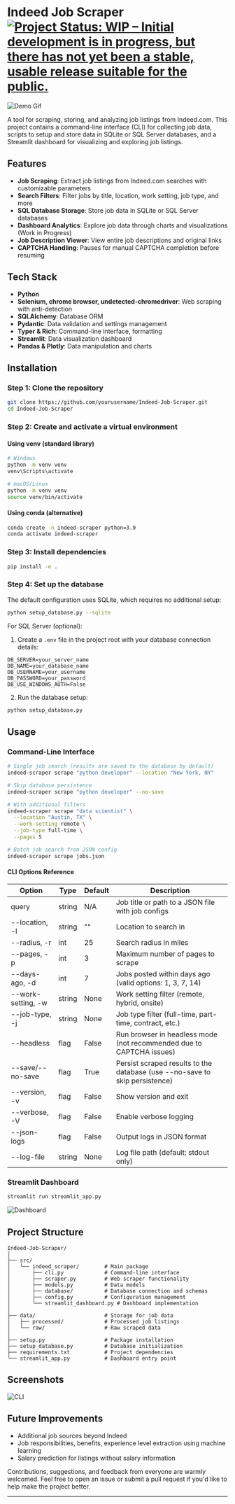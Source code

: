 # Indeed Job Scraper [![Project Status: WIP – Initial development is in progress, but there has not yet been a stable, usable release suitable for the public.](https://www.repostatus.org/badges/latest/wip.svg)](https://www.repostatus.org/#wip)

![Demo Gif](images/demo.gif)

A tool for scraping, storing, and analyzing job listings from Indeed.com. This project contains a command-line interface (CLI) for collecting job data, scripts to setup and store data in SQLite or SQL Server databases, and a Streamlit dashboard for visualizing and exploring job listings.

## Features

- **Job Scraping**: Extract job listings from Indeed.com searches with customizable parameters
- **Search Filters**: Filter jobs by title, location, work setting, job type, and more
- **SQL Database Storage**: Store job data in SQLite or SQL Server databases
- **Dashboard Analytics**: Explore job data through charts and visualizations (Work in Progress)
- **Job Description Viewer**: View entire job descriptions and original links
- **CAPTCHA Handling**: Pauses for manual CAPTCHA completion before resuming

## Tech Stack

- **Python**
- **Selenium, chrome browser, undetected-chromedriver**: Web scraping with anti-detection
- **SQLAlchemy**: Database ORM
- **Pydantic**: Data validation and settings management
- **Typer & Rich**: Command-line interface, formatting
- **Streamlit**: Data visualization dashboard
- **Pandas & Plotly**: Data manipulation and charts

## Installation

### Step 1: Clone the repository

```bash
git clone https://github.com/yourusername/Indeed-Job-Scraper.git
cd Indeed-Job-Scraper
```

### Step 2: Create and activate a virtual environment

#### Using venv (standard library)
```bash
# Windows
python -m venv venv
venv\Scripts\activate

# macOS/Linux
python -m venv venv
source venv/bin/activate
```

#### Using conda (alternative)
```bash
conda create -n indeed-scraper python=3.9
conda activate indeed-scraper
```

### Step 3: Install dependencies

```bash
pip install -e .
```

### Step 4: Set up the database

The default configuration uses SQLite, which requires no additional setup:

```bash
python setup_database.py --sqlite
```

For SQL Server (optional):

1. Create a `.env` file in the project root with your database connection details:

```
DB_SERVER=your_server_name
DB_NAME=your_database_name
DB_USERNAME=your_username
DB_PASSWORD=your_password
DB_USE_WINDOWS_AUTH=False
```

2. Run the database setup:

```bash
python setup_database.py
```

## Usage

### Command-Line Interface

```bash
# Single job search (results are saved to the database by default)
indeed-scraper scrape "python developer" --location "New York, NY"

# Skip database persistence
indeed-scraper scrape "python developer" --no-save

# With additional filters
indeed-scraper scrape "data scientist" \
  --location "Austin, TX" \
  --work-setting remote \
  --job-type full-time \
  --pages 5
```

```bash
# Batch job search from JSON config
indeed-scraper scrape jobs.json
```

#### CLI Options Reference

| Option                   | Type                  | Default | Description                                                                 |
|--------------------------|-----------------------|---------|-----------------------------------------------------------------------------|
| query                    | string                | N/A     | Job title or path to a JSON file with job configs                            |
| --location, -l           | string                | ""     | Location to search in                                                        |
| --radius, -r             | int                   | 25      | Search radius in miles                                                       |
| --pages, -p              | int                   | 3       | Maximum number of pages to scrape                                            |
| --days-ago, -d           | int                   | 7       | Jobs posted within days ago (valid options: 1, 3, 7, 14)                     |
| --work-setting, -w       | string                | None    | Work setting filter (remote, hybrid, onsite)                                   |
| --job-type, -j           | string                | None    | Job type filter (full-time, part-time, contract, etc.)                       |
| --headless               | flag                  | False   | Run browser in headless mode (not recommended due to CAPTCHA issues)          |
| --save/--no-save         | flag                  | True    | Persist scraped results to the database (use --no-save to skip persistence)   |
| --version, -v            | flag                  | False   | Show version and exit                                                         |
| --verbose, -V            | flag                  | False   | Enable verbose logging                                                        |
| --json-logs              | flag                  | False   | Output logs in JSON format                                                    |
| --log-file               | string                | None    | Log file path (default: stdout only)                                          |

### Streamlit Dashboard

```bash
streamlit run streamlit_app.py
```

![Dashboard](images/dashboard-cover.jpg)

## Project Structure

```
Indeed-Job-Scraper/
│
├── src/
│   └── indeed_scraper/        # Main package
│       ├── cli.py             # Command-line interface
│       ├── scraper.py         # Web scraper functionality
│       ├── models.py          # Data models 
│       ├── database/          # Database connection and schemas
│       ├── config.py          # Configuration management
│       └── streamlit_dashboard.py # Dashboard implementation
│
├── data/                      # Storage for job data
│   ├── processed/             # Processed job listings
│   └── raw/                   # Raw scraped data
│
├── setup.py                   # Package installation
├── setup_database.py          # Database initialization
├── requirements.txt           # Project dependencies
└── streamlit_app.py           # Dashboard entry point
```

## Screenshots

![CLI](images/cli.jpg)

## Future Improvements

- Additional job sources beyond Indeed
- Job responsibilities, benefits, experience level extraction using machine learning
- Salary prediction for listings without salary information
 
Contributions, suggestions, and feedback from everyone are warmly welcomed. Feel free to open an issue or submit a pull request if you'd like to help make the project better.

---
